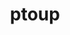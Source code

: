 ---
pid: FS325
title: ptoup
location_transcription: 
zipcode: '19155'
outside_phl: 'Philadelphia PA '
neighborhood: Parkwood
age: '5'
age_range: "<6"
instagram: 
image_file_name: FS_325.jpg
proposal_transcription: 
topic: Unknown
topic_summary: '0'
type: Other No Form
keywords_other: 
credit: Aigne
image_labels: 
twitter: 
facebook: 
permalink: "/monuments/fs325/"
layout: item-page
---